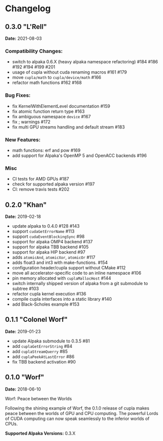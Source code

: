 Changelog
=========

0.3.0 "L'Rell"
------------
**Date:** 2021-08-03

### Compatibility Changes:

- switch to alpaka 0.6.X (heavy alpaka namespace refactoring) #184 #186 #192 #194 #199 #201
- usage of cupla without cuda renaming macros #161 #179
- move `cupla/math` to `cupla/device/math` #166
- refactor math functions #162 #168

### Bug Fixes:
- fix KernelWithElementLevel documentation #159
- fix atomic function return type #163
- fix ambiguous namespace `device` #167
- fix ; warnings #172
- fix multi GPU streams handling and default stream #183

### New Features:
- math functions: erf and pow #169
- add support for Alpaka's OpenMP 5 and OpenACC backends #196

### Misc
- CI tests for AMD GPUs #187
- check for supported alpaka version #197
- CI: remove travis tests #202

0.2.0 "Khan"
------------
**Date:** 2019-02-18

- update alpaka to 0.4.0 #128 #143
- support `cudaGetErrorName` #113
- support `cudaEventBlockingSync` #98
- support for alpaka OMP4 backend #137
- support for alpaka TBB backend #105
- support for alpaka HIP backend #97
- adds `atomicAnd`, `atomicXor`, `atomicOr` #117
- adds float3 and int3 with make-functions. #154
- configuration header/cupla support without CMake #112
- move all accelerator-specific code to an inline namespace #106
- pin memory allocated with `cuplaMallocHost` #144
- switch internally shipped version of alpaka from a git submodule to subtree #103
- refactor cupla kernel execution #136
- compile cupla interfaces into a static library #140
- add Black-Scholes example #153

0.1.1 "Colonel Worf"
--------------------
**Date:** 2019-01-23

- update Alpaka submodule to 0.3.5 #81
- add `cuplaGetErrorString` #84
- add `cuplaStreamQuerry` #85
- add `cuplaPeekAtLastError` #86
- fix TBB backend activation #90

0.1.0 "Worf"
------------
**Date:** 2018-06-10

Worf: Peace between the Worlds

Following the shining example of Worf, the 0.1.0 release of cupla makes peace
between the worlds of GPU and CPU computing. The powerful Lords of CUDA
computing can now speak seamlessly to the inferior worlds of CPUs.

**Supported Alpaka Versions:** 0.3.X

